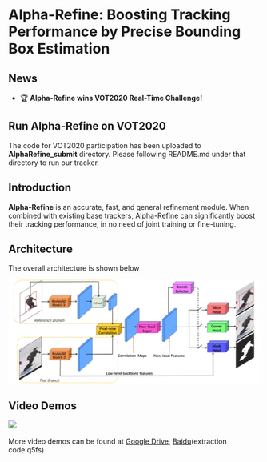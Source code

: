 # Alpha-Refine: Boosting Tracking Performance by Precise Bounding Box Estimation

## News
- :trophy: **Alpha-Refine wins VOT2020 Real-Time Challenge!**

## Run Alpha-Refine on VOT2020
The code for VOT2020 participation has been uploaded to **AlphaRefine_submit** directory. 
Please following README.md under that directory to run our tracker.

## Introduction
**Alpha-Refine** is an accurate, fast, and general refinement module. When combined with existing base trackers, 
Alpha-Refine can significantly boost their tracking performance, in no need of joint training or fine-tuning.

## Architecture
The overall architecture is shown below
<div align="left">
  <img src="video_demos/AlphaRefine.jpg" width="600px" />
</div>

## Video Demos  
<div align="left">
  <img src="video_demos/DAVIS.gif" width="400px" />
</div>

More video demos can be found at [Google Drive](https://drive.google.com/file/d/1VnC_BkLEcaRc5BRxkDKdvnsKkrFKp49K/view?usp=sharing), [Baidu](https://pan.baidu.com/s/1pnIoFbNoUrIDHP1R-HoKHA)(extraction code:q5fs)  


